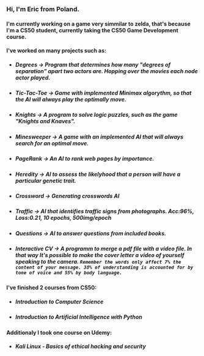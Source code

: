 <!--
**GrandEchoWhiskey/GrandEchoWhiskey** is a ✨ _special_ ✨ repository because its `README.md` (this file) appears on your GitHub profile.

Here are some ideas to get you started:

- 🔭 I’m currently working on ...
- 🌱 I’m currently learning ...
- 👯 I’m looking to collaborate on ...
- 🤔 I’m looking for help with ...
- 💬 Ask me about ...
- 📫 How to reach me: ...
- 😄 Pronouns: ...
- ⚡ Fun fact: ...
-->

### Hi, I'm Eric from Poland.
#### I'm currently working on a game very simmilar to zelda, that's because I'm a CS50 student, currently taking the CS50 Game Development course.
#### I've worked on many projects such as:
  - ##### Degrees         -> Program that determines how many "degrees of separation" apart two actors are. Hopping over the movies each node actor played.
  - ##### Tic-Tac-Toe     -> Game with implemented Minimax algorythm, so that the AI will always play the optimally move.
  - ##### Knights         -> A program to solve logic puzzles, such as the game "Knights and Knaves".
  - ##### Minesweeper     -> A game with an implemented AI that will always search for an optimal move.
  - ##### PageRank        -> An AI to rank web pages by importance.
  - ##### Heredity        -> AI to assess the likelyhood that a person will have a particular genetic trait.
  - ##### Crossword       -> Generating crosswords AI
  - ##### Traffic         -> AI that identifies traffic signs from photographs. Acc:96%, Loss:0.21, 10 epochs, 500img/epoch
  - ##### Questions       -> AI to answer questions from included books.
  - ##### Interactive CV  -> A programm to merge a pdf file with a video file. In that way It's possible to make the cover letter a video of yourself speaking to the camera. `Remember the words only affect 7% the content of your message. 38% of understanding is accounted for by tone of voice and 55% by body language.`
#### I've finished 2 courses from CS50:
  - ##### Introduction to Computer Science
  - ##### Introduction to Artificial Intelligence with Python
#### Additionaly I took one course on Udemy:
  - ##### Kali Linux - Basics of ethical hacking and security
